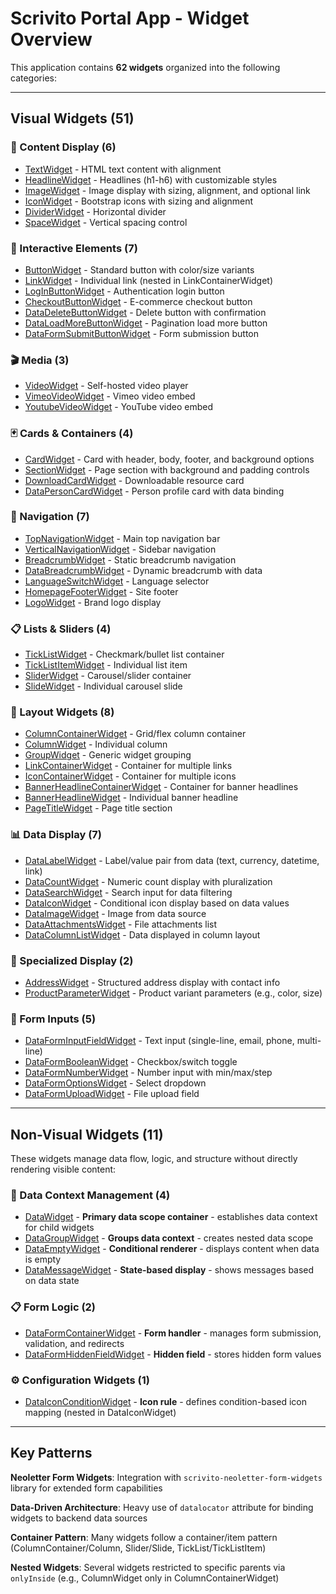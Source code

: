 # Scrivito Portal App - Widget Overview

This application contains **62 widgets** organized into the following categories:

---

## **Visual Widgets** (51)

### 📝 Content Display (6)

- [TextWidget](src/Widgets/TextWidget/TextWidgetClass.ts) - HTML text content with alignment
- [HeadlineWidget](src/Widgets/HeadlineWidget/HeadlineWidgetClass.ts) - Headlines (h1-h6) with customizable styles
- [ImageWidget](src/Widgets/ImageWidget/ImageWidgetClass.ts) - Image display with sizing, alignment, and optional link
- [IconWidget](src/Widgets/IconWidget/IconWidgetClass.ts) - Bootstrap icons with sizing and alignment
- [DividerWidget](src/Widgets/DividerWidget/DividerWidgetClass.ts) - Horizontal divider
- [SpaceWidget](src/Widgets/SpaceWidget/SpaceWidgetClass.ts) - Vertical spacing control

### 🔘 Interactive Elements (7)

- [ButtonWidget](src/Widgets/ButtonWidget/ButtonWidgetClass.ts) - Standard button with color/size variants
- [LinkWidget](src/Widgets/LinkWidget/LinkWidgetClass.ts) - Individual link (nested in LinkContainerWidget)
- [LogInButtonWidget](src/Widgets/LogInButtonWidget/LogInButtonWidgetClass.ts) - Authentication login button
- [CheckoutButtonWidget](src/Widgets/CheckoutButtonWidget/CheckoutButtonWidgetClass.ts) - E-commerce checkout button
- [DataDeleteButtonWidget](src/Widgets/DataDeleteButtonWidget/DataDeleteButtonWidgetClass.ts) - Delete button with confirmation
- [DataLoadMoreButtonWidget](src/Widgets/DataLoadMoreButtonWidget/DataLoadMoreButtonWidgetClass.ts) - Pagination load more button
- [DataFormSubmitButtonWidget](src/Widgets/DataFormSubmitButtonWidget/DataFormSubmitButtonWidgetClass.ts) - Form submission button

### 🎬 Media (3)

- [VideoWidget](src/Widgets/VideoWidget/VideoWidgetObjClass.ts) - Self-hosted video player
- [VimeoVideoWidget](src/Widgets/VimeoVideoWidget/VimeoVideoWidgetClass.ts) - Vimeo video embed
- [YoutubeVideoWidget](src/Widgets/YoutubeVideoWidget/YoutubeVideoWidgetClass.ts) - YouTube video embed

### 🃏 Cards & Containers (4)

- [CardWidget](src/Widgets/CardWidget/CardWidgetClass.ts) - Card with header, body, footer, and background options
- [SectionWidget](src/Widgets/SectionWidget/SectionWidgetClass.ts) - Page section with background and padding controls
- [DownloadCardWidget](src/Widgets/DownloadCardWidget/DownloadCardWidgetClass.ts) - Downloadable resource card
- [DataPersonCardWidget](src/Widgets/DataPersonCardWidget/DataPersonCardWidgetClass.ts) - Person profile card with data binding

### 🧭 Navigation (7)

- [TopNavigationWidget](src/Widgets/TopNavigationWidget/TopNavigationWidgetClass.ts) - Main top navigation bar
- [VerticalNavigationWidget](src/Widgets/VerticalNavigationWidget/VerticalNavigationWidgetClass.ts) - Sidebar navigation
- [BreadcrumbWidget](src/Widgets/BreadcrumbWidget/BreadcrumbWidgetClass.ts) - Static breadcrumb navigation
- [DataBreadcrumbWidget](src/Widgets/DataBreadcrumbWidget/DataBreadcrumbWidgetClass.ts) - Dynamic breadcrumb with data
- [LanguageSwitchWidget](src/Widgets/LanguageSwitchWidget/LanguageSwitchWidgetClass.ts) - Language selector
- [HomepageFooterWidget](src/Widgets/HomepageFooterWidget/HomepageFooterWidgetClass.ts) - Site footer
- [LogoWidget](src/Widgets/LogoWidget/LogoWidgetClass.ts) - Brand logo display

### 📋 Lists & Sliders (4)

- [TickListWidget](src/Widgets/TickListWidget/TickListWidgetClass.ts) - Checkmark/bullet list container
- [TickListItemWidget](src/Widgets/TickListItemWidget/TickListItemWidgetClass.ts) - Individual list item
- [SliderWidget](src/Widgets/SliderWidget/SliderWidgetClass.ts) - Carousel/slider container
- [SlideWidget](src/Widgets/SlideWidget/SlideWidgetClass.ts) - Individual carousel slide

### 📐 Layout Widgets (8)

- [ColumnContainerWidget](src/Widgets/ColumnContainerWidget/ColumnContainerWidgetClass.ts) - Grid/flex column container
- [ColumnWidget](src/Widgets/ColumnWidget/ColumnWidgetClass.ts) - Individual column
- [GroupWidget](src/Widgets/GroupWidget/GroupWidgetClass.ts) - Generic widget grouping
- [LinkContainerWidget](src/Widgets/LinkContainerWidget/LinkContainerWidgetClass.ts) - Container for multiple links
- [IconContainerWidget](src/Widgets/IconContainerWidget/IconContainerWidgetClass.ts) - Container for multiple icons
- [BannerHeadlineContainerWidget](src/Widgets/BannerHeadlineContainerWidget/BannerHeadlineContainerWidgetClass.ts) - Container for banner headlines
- [BannerHeadlineWidget](src/Widgets/BannerHeadlineWidget/BannerHeadlineWidgetClass.ts) - Individual banner headline
- [PageTitleWidget](src/Widgets/PageTitleWidget/PageTitleWidgetClass.ts) - Page title section

### 📊 Data Display (7)

- [DataLabelWidget](src/Widgets/DataLabelWidget/DataLabelWidgetClass.ts) - Label/value pair from data (text, currency, datetime, link)
- [DataCountWidget](src/Widgets/DataCountWidget/DataCountWidgetClass.ts) - Numeric count display with pluralization
- [DataSearchWidget](src/Widgets/DataSearchWidget/DataSearchWidgetClass.ts) - Search input for data filtering
- [DataIconWidget](src/Widgets/DataIconWidget/DataIconWidgetClass.ts) - Conditional icon display based on data values
- [DataImageWidget](src/Widgets/DataImageWidget/DataImageWidgetClass.ts) - Image from data source
- [DataAttachmentsWidget](src/Widgets/DataAttachmentsWidget/DataAttachmentsWidgetClass.ts) - File attachments list
- [DataColumnListWidget](src/Widgets/DataColumnListWidget/DataColumnListWidgetClass.ts) - Data displayed in column layout

### 🏢 Specialized Display (2)

- [AddressWidget](src/Widgets/AddressWidget/AddressWidgetClass.ts) - Structured address display with contact info
- [ProductParameterWidget](src/Widgets/ProductParameterWidget/ProductParameterWidgetClass.ts) - Product variant parameters (e.g., color, size)

### 📝 Form Inputs (5)

- [DataFormInputFieldWidget](src/Widgets/DataFormInputFieldWidget/DataFormInputFieldWidgetClass.ts) - Text input (single-line, email, phone, multi-line)
- [DataFormBooleanWidget](src/Widgets/DataFormBooleanWidget/DataFormBooleanWidgetClass.ts) - Checkbox/switch toggle
- [DataFormNumberWidget](src/Widgets/DataFormNumberWidget/DataFormNumberWidgetClass.ts) - Number input with min/max/step
- [DataFormOptionsWidget](src/Widgets/DataFormOptionsWidget/DataFormOptionsWidgetClass.ts) - Select dropdown
- [DataFormUploadWidget](src/Widgets/DataFormUploadWidget/DataFormUploadWidgetClass.ts) - File upload field

---

## **Non-Visual Widgets** (11)

These widgets manage data flow, logic, and structure without directly rendering visible content:

### 🔄 Data Context Management (4)

- [DataWidget](src/Widgets/DataWidget/DataWidgetClass.ts) - **Primary data scope container** - establishes data context for child widgets
- [DataGroupWidget](src/Widgets/DataGroupWidget/DataGroupWidgetClass.ts) - **Groups data context** - creates nested data scope
- [DataEmptyWidget](src/Widgets/DataEmptyWidget/DataEmptyWidgetClass.ts) - **Conditional renderer** - displays content when data is empty
- [DataMessageWidget](src/Widgets/DataMessageWidget/DataMessageWidgetClass.ts) - **State-based display** - shows messages based on data state

### 📋 Form Logic (2)

- [DataFormContainerWidget](src/Widgets/DataFormContainerWidget/DataFormContainerWidgetClass.ts) - **Form handler** - manages form submission, validation, and redirects
- [DataFormHiddenFieldWidget](src/Widgets/DataFormHiddenFieldWidget/DataFormHiddenFieldWidgetClass.ts) - **Hidden field** - stores hidden form values

### ⚙️ Configuration Widgets (1)

- [DataIconConditionWidget](src/Widgets/DataIconConditionWidget/DataIconConditionWidgetClass.ts) - **Icon rule** - defines condition-based icon mapping (nested in DataIconWidget)

---

## Key Patterns

**Neoletter Form Widgets**: Integration with `scrivito-neoletter-form-widgets` library for extended form capabilities

**Data-Driven Architecture**: Heavy use of `datalocator` attribute for binding widgets to backend data sources

**Container Pattern**: Many widgets follow a container/item pattern (ColumnContainer/Column, Slider/Slide, TickList/TickListItem)

**Nested Widgets**: Several widgets restricted to specific parents via `onlyInside` (e.g., ColumnWidget only in ColumnContainerWidget)
